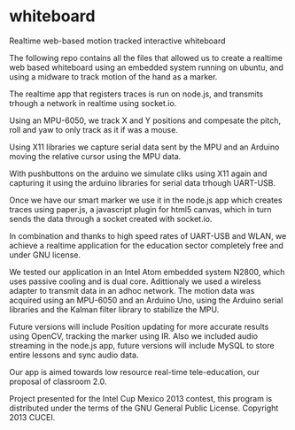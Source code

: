 whiteboard
==========

Realtime web-based motion tracked interactive whiteboard

The following repo contains all the files that allowed us to create a realtime web based whiteboard using an 
embedded system running on ubuntu, and using a midware to track motion of the hand as a marker.

The realtime app that registers traces is run on node.js, and transmits trhough a network in realtime using socket.io.

Using an MPU-6050, we track X and Y positions and compesate the pitch, roll and yaw to only track as it if was a mouse.

Using X11 libraries we capture serial data sent by the MPU and an Arduino moving the relative cursor using the MPU data.

With pushbuttons on the arduino we simulate cliks using X11 again and capturing it using the arduino libraries for serial
data trhough UART-USB.

Once we have our smart marker we use it in the node.js app which creates traces using paper.js, a javascript plugin for
html5 canvas, which in turn sends the data through a socket created with socket.io.

In combination and thanks to high speed rates of UART-USB and WLAN, we achieve a realtime application for the education
sector completely free and under GNU license.

We tested our application in an Intel Atom embedded system N2800, which uses passive cooling and is dual core. Adittionaly
we used a wireless adapter to transmit data in an adhoc network. The motion data was acquired using an MPU-6050 and
an Arduino Uno, using the Arduino serial libraries and the Kalman filter library to stabilize the MPU.

Future versions will include Position updating for more accurate results using OpenCV, tracking the marker using IR.
Also we included audio streaming in the node.js app, future versions will include MySQL to store entire lessons and
sync audio data.

Our app is aimed towards low resource real-time tele-education, our proposal of classroom 2.0.

Project presented for the Intel Cup Mexico 2013 contest, this program is distributed under the terms of the GNU General Public License.
Copyright 2013 CUCEI.
